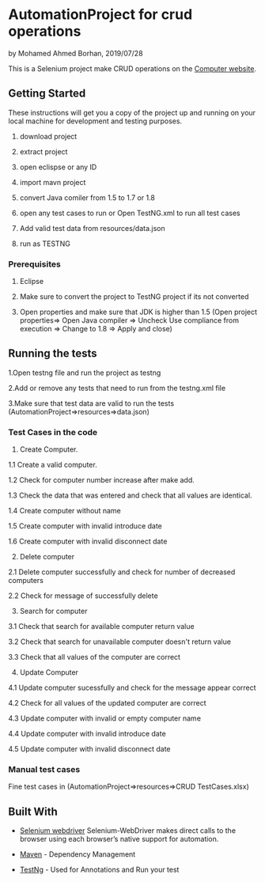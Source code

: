 # AutomationProject for crud operations
by Mohamed Ahmed Borhan, 2019/07/28

This is a Selenium project make CRUD operations on the [Computer website](http://computer-database.herokuapp.com/computers).

## Getting Started

These instructions will get you a copy of the project up and running on your local machine for development and testing purposes.

1. download project

2. extract project

3. open eclispse or any ID

4. import mavn project

5. convert Java comiler from 1.5 to 1.7 or 1.8

6. open any test cases to run or Open TestNG.xml to run all test cases 

7. Add valid test data from resources/data.json

8. run as TESTNG

### Prerequisites

1. Eclipse 

2. Make sure to convert the project to TestNG project if its not converted

3. Open properties and make sure that JDK is higher than 1.5 (Open project properties=> Open Java compiler => Uncheck Use compliance 
from execution => Change to 1.8 => Apply and close)


## Running the tests

1.Open testng file and run the project as testng 

2.Add or remove any tests that need to run from the testng.xml file 

3.Make sure that test data are valid to run the tests (AutomationProject=>resources=>data.json)

### Test Cases in the code 
1. Create Computer.

1.1 Create a valid computer.

1.2 Check for computer number increase after make add.

1.3 Check the data that was entered and check that all values are identical.

1.4 Create computer without name

1.5 Create computer with invalid introduce date

1.6 Create computer with invalid disconnect date

2. Delete computer

2.1 Delete computer successfully and check for number of decreased computers 

2.2 Check for message of successfully delete

3. Search for computer

3.1 Check that search for available computer return value

3.2 Check that search for unavailable computer doesn't return value

3.3 Check that all values of the computer are correct

4. Update Computer 

4.1 Update computer sucessfully and check for the message appear correct

4.2 Check for all values of the updated computer are correct 

4.3 Update computer with invalid or empty computer name 

4.4 Update computer with invalid introduce date

4.5 Update computer with invalid disconnect date 


### Manual test cases

Fine test cases in (AutomationProject=>resources=>CRUD TestCases.xlsx)



## Built With

* [Selenium webdriver](https://www.seleniumhq.org/projects/webdriver/) Selenium-WebDriver makes direct calls to the browser using each browser’s native support for automation.

* [Maven](https://maven.apache.org/) - Dependency Management

* [TestNg](testng.org) - Used for Annotations and Run your test


